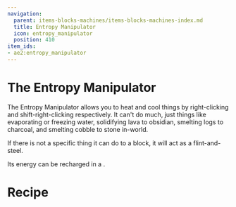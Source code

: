 ```yaml
---
navigation:
  parent: items-blocks-machines/items-blocks-machines-index.md
  title: Entropy Manipulator
  icon: entropy_manipulator
  position: 410
item_ids:
- ae2:entropy_manipulator
---
```

# The Entropy Manipulator

<ItemImage id="entropy_manipulator" scale="4" />

The Entropy Manipulator allows you to heat and cool things by right-clicking and shift-right-clicking respectively. It can't do much,
just things like evaporating or freezing water, solidifying lava to obsidian, smelting logs to charcoal, and smelting cobble to stone in-world.

If there is not a specific thing it can do to a block, it will act as a flint-and-steel.

Its energy can be recharged in a <ItemLink id="charger" />.

# Recipe

<RecipeFor id="entropy_manipulator" />